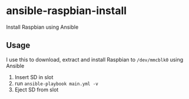# ansible-raspbian-install
Install Raspbian using Ansible


## Usage 

I use this to download, extract and install Raspbian to `/dev/mmcblk0` using Ansible 

1. Insert SD in slot 
2. run `ansible-playbook main.yml -v` 
3. Eject SD from slot
